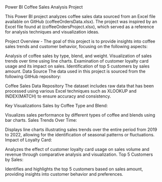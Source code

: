 Power BI Coffee Sales Analysis Project

This Power BI project analyzes coffee sales data sourced from an Excel file available on GitHub (coffeeOrdersData.xlsx). The project was inspired by an Excel file found at (coffeeOrdersProject.xlsx), which served as a reference for analysis techniques and visualization ideas.

Project Overview - The goal of this project is to provide insights into coffee sales trends and customer behavior, focusing on the following aspects:

Analysis of coffee sales by type, blend, and weight.
Visualization of sales trends over time using line charts.
Examination of customer loyalty card usage and its impact on sales.
Identification of top 5 customers by sales amount.
Data Source
The data used in this project is sourced from the following GitHub repository:

Coffee Sales Data Repository
The dataset includes raw data that has been processed using various Excel techniques such as XLOOKUP and INDEX(MATCH) to ensure accuracy and consistency.

Key Visualizations
Sales by Coffee Type and Blend:

Visualizes sales performance by different types of coffee and blends using bar charts.
Sales Trends Over Time:

Displays line charts illustrating sales trends over the entire period from 2019 to 2022, allowing for the identification of seasonal patterns or fluctuations.
Impact of Loyalty Card:

Analyzes the effect of customer loyalty card usage on sales volume and revenue through comparative analysis and visualization.
Top 5 Customers by Sales:

Identifies and highlights the top 5 customers based on sales amount, providing insights into customer behavior and preferences.
